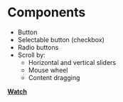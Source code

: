 # Components

* Button
* Selectable button (checkbox)
* Radio buttons
* Scroll by:
    * Horizontal and vertical sliders
    * Mouse wheel
    * Content dragging

**[Watch](http://dolgofor.ru/pixi-starter/test7 "Open demo")**